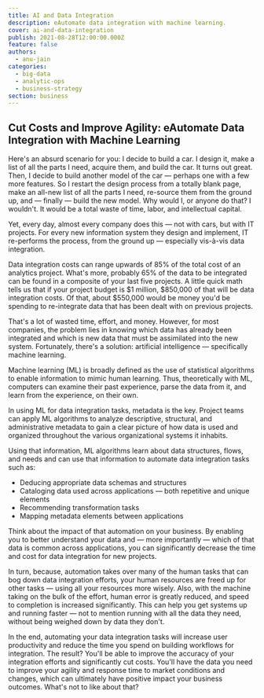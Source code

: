 ```yaml
---
title: AI and Data Integration
description: eAutomate data integration with machine learning.
cover: ai-and-data-integration
publish: 2021-08-28T12:00:00.000Z
feature: false
authors:
  - anu-jain
categories:
  - big-data
  - analytic-ops
  - business-strategy
section: business
---
```

 

## Cut Costs and Improve Agility: eAutomate Data Integration with Machine Learning

Here's an absurd scenario for you: I decide to build a car. I design it,
make a list of all the parts I need, acquire them, and build the car. It
turns out great. Then, I decide to build another model of the
car — perhaps one with a few more features. So I restart the design
process from a totally blank page, make an all-new list of all the parts
I need, re-source them from the ground up, and — finally — build the new
model. Why would I, or anyone do that? I wouldn't. It would be a total
waste of time, labor, and intellectual capital.

Yet, every day, almost every company does this — not with cars, but with
IT projects. For every new information system they design and implement,
IT re-performs the process, from the ground up — especially vis-à-vis
data integration.

Data integration costs can range upwards of 85% of the total cost of an
analytics project. What's more, probably 65% of the data to be
integrated can be found in a composite of your last five projects. A
little quick math tells us that if your project budget is \$1 million,
\$850,000 of that will be data integration costs. Of that, about
\$550,000 would be money you'd be spending to re-integrate data that has
been dealt with on previous projects.

That's a lot of wasted time, effort, and money. However, for most
companies, the problem lies in knowing which data has already been
integrated and which is new data that must be assimilated into the new
system. Fortunately, there's a solution: artificial
intelligence — specifically machine learning.

Machine learning (ML) is broadly defined as the use of statistical
algorithms to enable information to mimic human learning. Thus,
theoretically with ML, computers can examine their past experience,
parse the data from it, and learn from the experience, on their own.

In using ML for data integration tasks, metadata is the key. Project
teams can apply ML algorithms to analyze descriptive, structural, and
administrative metadata to gain a clear picture of how data is used and
organized throughout the various organizational systems it inhabits.

Using that information, ML algorithms learn about data structures,
flows, and needs and can use that information to automate data
integration tasks such as:

- Deducing appropriate data schemas and structures
- Cataloging data used across applications — both repetitive and
    unique elements
- Recommending transformation tasks
- Mapping metadata elements between applications

Think about the impact of that automation on your business. By enabling
you to better understand your data and — more importantly — which of
that data is common across applications, you can significantly decrease
the time and cost for data integration for new projects.

In turn, because, automation takes over many of the human tasks that can
bog down data integration efforts, your human resources are freed up for
other tasks — using all your resources more wisely. Also, with the
machine taking on the bulk of the effort, human error is greatly
reduced, and speed to completion is increased significantly. This can
help you get systems up and running faster — not to mention running with
all the data they need, without being weighed down by data they don't.

In the end, automating your data integration tasks will increase user
productivity and reduce the time you spend on building workflows for
integration. The result? You'll be able to improve the accuracy of your
integration efforts and significantly cut costs. You'll have the data
you need to improve your agility and response time to market conditions
and changes, which can ultimately have positive impact your business
outcomes. What's not to like about that?
